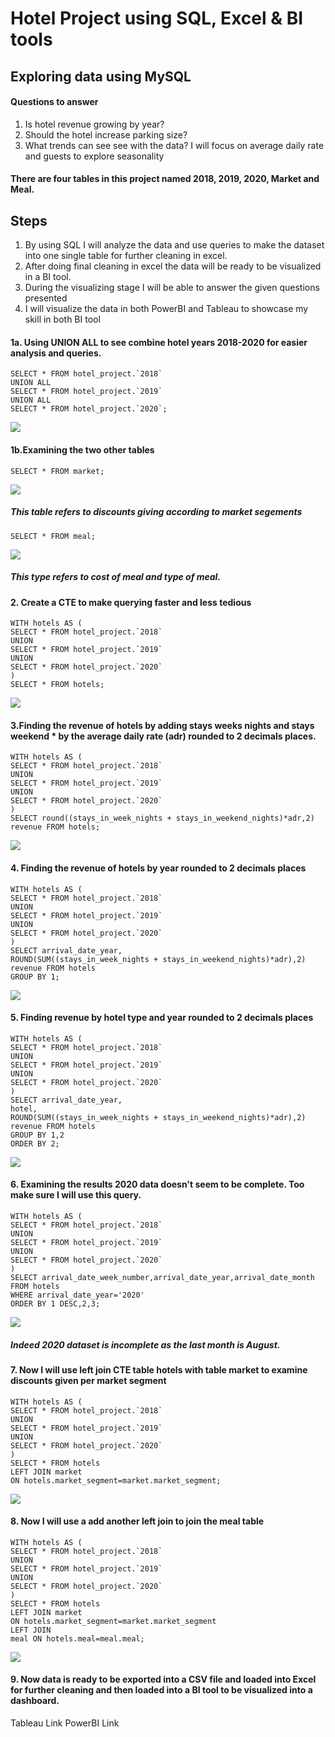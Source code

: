 # Hotel Project using SQL, Excel & BI tools 
 
## Exploring data using MySQL

#### Questions to answer 

1. Is hotel revenue growing by year? 
2. Should the hotel increase parking size?
3. What trends can see see with the data? I will focus on average daily rate and guests to explore seasonality

#### There are four tables in this project named 2018, 2019, 2020, Market and Meal.

## Steps
1. By using SQL I will analyze the data and use queries to make the dataset into one single table for further cleaning in excel.
2. After doing final cleaning in excel the data will be ready to be visualized in a BI tool.
3. During the visualizing stage I will be able to answer the given questions presented
4. I will visualize the data in both PowerBI and Tableau to showcase my skill in both BI tool 

#### 1a. Using UNION ALL to see combine hotel years 2018-2020 for easier analysis and queries.
```
SELECT * FROM hotel_project.`2018`
UNION ALL
SELECT * FROM hotel_project.`2019`
UNION ALL
SELECT * FROM hotel_project.`2020`;
```
![](/1a.png)<!-- -->

#### 1b.Examining the two other tables
```
SELECT * FROM market;
```
![](/1bmarket.png)<!-- -->
##### This table refers to discounts giving according to market segements 

```
SELECT * FROM meal;
```
![](/1bmeal.png)<!-- -->
##### This type refers to cost of meal and type of meal.


#### 2. Create a CTE to make querying faster and less tedious 
```
WITH hotels AS (
SELECT * FROM hotel_project.`2018`
UNION
SELECT * FROM hotel_project.`2019`
UNION
SELECT * FROM hotel_project.`2020`
)
SELECT * FROM hotels;
```
![](/2..png)<!-- -->

#### 3.Finding the revenue of hotels by adding stays weeks nights and stays weekend * by the average daily rate (adr) rounded to 2 decimals places.
```
WITH hotels AS (
SELECT * FROM hotel_project.`2018`
UNION
SELECT * FROM hotel_project.`2019`
UNION
SELECT * FROM hotel_project.`2020`
)
SELECT round((stays_in_week_nights + stays_in_weekend_nights)*adr,2) revenue FROM hotels;
```
![](/3..png)<!-- -->

#### 4. Finding the revenue of hotels by year rounded to 2 decimals places
```
WITH hotels AS (
SELECT * FROM hotel_project.`2018`
UNION
SELECT * FROM hotel_project.`2019`
UNION
SELECT * FROM hotel_project.`2020`
)
SELECT arrival_date_year,
ROUND(SUM((stays_in_week_nights + stays_in_weekend_nights)*adr),2) revenue FROM hotels
GROUP BY 1;
```
![](/4..png)<!-- -->

#### 5. Finding revenue by hotel type and year rounded to 2 decimals places 
```
WITH hotels AS (
SELECT * FROM hotel_project.`2018`
UNION
SELECT * FROM hotel_project.`2019`
UNION
SELECT * FROM hotel_project.`2020`
)
SELECT arrival_date_year,
hotel,
ROUND(SUM((stays_in_week_nights + stays_in_weekend_nights)*adr),2) revenue FROM hotels
GROUP BY 1,2
ORDER BY 2;
```
![](/5..png)<!-- -->

#### 6. Examining the results 2020 data doesn't seem to be complete. Too make sure I will use this query.
```
WITH hotels AS (
SELECT * FROM hotel_project.`2018`
UNION
SELECT * FROM hotel_project.`2019`
UNION
SELECT * FROM hotel_project.`2020`
)
SELECT arrival_date_week_number,arrival_date_year,arrival_date_month
FROM hotels
WHERE arrival_date_year='2020'
ORDER BY 1 DESC,2,3;
```
![](/6..png)<!-- -->

##### Indeed 2020 dataset is incomplete as the last month is August.

#### 7. Now I will use left join CTE table hotels with table market to examine discounts given per market segment
```
WITH hotels AS (
SELECT * FROM hotel_project.`2018`
UNION
SELECT * FROM hotel_project.`2019`
UNION
SELECT * FROM hotel_project.`2020`
)
SELECT * FROM hotels
LEFT JOIN market
ON hotels.market_segment=market.market_segment;
```
![](/7..png)<!-- -->

#### 8. Now I will use a add another left join to join the meal table
```
WITH hotels AS (
SELECT * FROM hotel_project.`2018`
UNION
SELECT * FROM hotel_project.`2019`
UNION
SELECT * FROM hotel_project.`2020`
)
SELECT * FROM hotels
LEFT JOIN market
ON hotels.market_segment=market.market_segment 
LEFT JOIN 
meal ON hotels.meal=meal.meal;
```
![](/8..png)<!-- -->

#### 9. Now data is ready to be exported into a CSV file and loaded into Excel for further cleaning and then loaded into a BI tool to be visualized into a dashboard.

Tableau Link
PowerBI Link 

